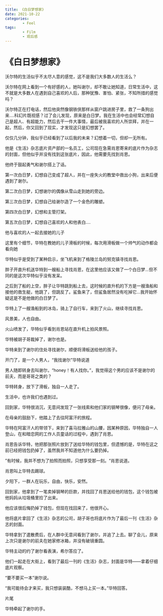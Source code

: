 ```yaml
---
title: 《白日梦想家》
date: 2021-10-22
categories:
        - Feel
tags:
        - Film
        - 观后感
---
```


# 《白日梦想家》

沃尔特的生活似乎不太尽人意的感觉，这不是我们大多数人的生活么？

沃尔特在网上看到一个有好感的人，她叫谢尔，却不敢让她知道，日常生活中，这不就是大多数人在遇到自己喜欢的人后，那种犹豫、害怕、紧张，不知所措的感觉吗？

沃尔特正在打电话，然后他突然像钢铁侠那样从窗户跳进房子里，救了一条狗出来....科幻片既视感？过了会儿发现，原来是白日梦。我在生活中也会经常幻想自己是超人、有超能力，然后去干一件大事情，最后被我喜欢的人所崇拜，并在一起，然后，你又回到了现实，才发现这只是幻想罢了。

仅仅几分钟，我似乎已经看到了以后我的未来？幻想着一切，但却一无所有。

他是《生活》杂志底片资产部的一名员工，公司现在急需肖恩寄来的底片作为杂志的封面，但他似乎并没有找到这张底片，因此，他需要先找到肖恩。

他终于鼓起勇气和谢尔搭上了话。

第一次白日梦，幻想自己变成了超人，并在一座失火的教堂中救出小狗，出来后便遇到了谢尔。

第二次白日梦，幻想谢尔的偶像从雪山走到她的旁边。

第三次白日梦，幻想自己给谢尔造了一个金色的雕塑。

第四次白日梦，幻想和主管打架。

第五次白日梦，幻想自己喜欢的人和他表白....

他与喜欢的人一起去接她的儿子

这里有个细节，华特在教她的儿子滑板的时候，每次用滑板做一个帅气的动作都会看向她

华特似乎是受到了某种启示，坐飞机来到了格陵兰岛的努克镇寻找肖恩。

胖子开直升机送华特到一艘船上寻找肖恩，在这里他应该又做了一个白日梦...但不同的是这次华特似乎没有发呆。

之后到了船的上空，胖子让华特跳到船上去，这时候的直升机的下方是一艘渔船和接他的救生艇，他跳了，但跳反了。鲨鱼来了，但鲨鱼居然没有吃掉它...我开始怀疑这是不是他做的白日梦了。

华特上了一艘渔船到的冰岛，骑上了自行车，来到了火山，继续寻找肖恩。

风景美，人也自由。

火山喷发了，华特似乎看到肖恩站在直升机上拍风景照。

华特被胡子哥裁掉了，谢尔也是。

华特来到了谢尔的住处寻找谢尔，顺便将滑板送给他的孩子。

开门了，是一个人男人，“我找谢尔”华特说道

男人随即转身去叫谢尔，“honey！有人找你。”，我觉得这个男的应该不是谢尔的前夫，而是哥哥之类的？

华特转身，放下了滑板，独自一人走了。

生活中，也许我们也遇到过。

回到家，华特很消沉，无意间发现了一张线索和他们家的钢琴很像，便问了母亲。

在母亲的鼓励下，他踏上了去往阿富汗的旅程。

华特在阿富汗人的带领下，来到了喜马拉雅山的山腰，因某种原因，华特独自一人登山，在和暗恋网的工作人员童话的过程中，遇到了肖恩。

肖恩告诉华特，他把那张照片放到了送给华特的钱包里，但遗憾的是，华特在这之前已经把钱包扔掉了，虽然我并不知道他为什么要扔掉。

”有时候，我并不想为了拍照而拍照，只想享受那一刻。“肖恩说道。

肖恩叫上华特去踢球。

夕阳下，一群人在玩乐，自由，快乐，安然。

回到家，他拿到了一笔卖掉钢琴的巨款，并找回了肖恩送给他的钱包，这个钱包被他妈妈从垃圾桶里捡了出来。

他应该很后悔扔掉了钱包，但现在找回来了，他很开心。

他将底片拿回了《生活》杂志的公司，胡子哥也将底片作为了最后一刊《生活》杂志的封面。

华特拿到了遣散费后，在人群中无意间看到了谢尔，并追了上去。聊了会儿，原来上次只是谢尔的前夫在她家修冰箱，并没有破镜重圆。

华特主动的约了谢尔看表演，希尔答应了。

他们一起走在大街上，看到了最后一刊的《生活》杂志，封面是华特——拿着仔细底片观察。

“要不要买一本”谢尔说。

“我可能待会才来买，我只想装装酷，不想马上买一本。”华特回答。

片尾

华特牵起了谢尔的手。

